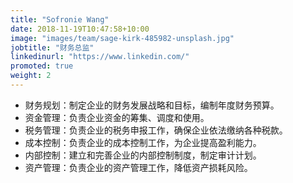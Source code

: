 ```yaml
---
title: "Sofronie Wang"
date: 2018-11-19T10:47:58+10:00
image: "images/team/sage-kirk-485982-unsplash.jpg"
jobtitle: "财务总监"
linkedinurl: "https://www.linkedin.com/"
promoted: true
weight: 2
---
```


- 财务规划：制定企业的财务发展战略和目标，编制年度财务预算。
- 资金管理：负责企业资金的筹集、调度和使用。
- 税务管理：负责企业的税务申报工作，确保企业依法缴纳各种税款。
- 成本控制：负责企业的成本控制工作，为企业提高盈利能力。
- 内部控制：建立和完善企业的内部控制制度，制定审计计划。
- 资产管理：负责企业的资产管理工作，降低资产损耗风险。